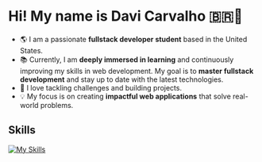 # Hi! My name is Davi Carvalho 🇧🇷👋  

- 🌎 I am a passionate **fullstack developer student** based in the United States.  
- 📚 Currently, I am **deeply immersed in learning** and continuously improving my skills in web development. My goal is to **master fullstack development** and stay up to date with the latest technologies.  
- 🚀 I love tackling challenges and building projects.
- 💡 My focus is on creating **impactful web applications** that solve real-world problems.  

## Skills  
[![My Skills](https://skillicons.dev/icons?i=js,ts,nestjs,express,react,nextjs,tailwind,python,mysql,aws)](https://skillicons.dev)  
